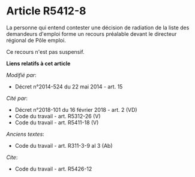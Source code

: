 # Article R5412-8

La personne qui entend contester une décision de radiation de la liste des demandeurs d'emploi forme un recours préalable
devant le directeur régional de Pôle emploi.

Ce recours n'est pas suspensif.

**Liens relatifs à cet article**

_Modifié par_:

  - Décret n°2014-524 du 22 mai 2014 - art. 15

_Cité par_:

  - Décret n°2018-101 du 16 février 2018 - art. 2 (VD)
  - Code du travail - art. R5312-26 (V)
  - Code du travail - art. R5411-18 (V)

_Anciens textes_:

  - Code du travail - art. R311-3-9 al 3 (Ab)

_Cite_:

  - Code du travail - art. R5426-12
